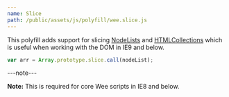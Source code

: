 ```yaml
---
name: Slice
path: /public/assets/js/polyfill/wee.slice.js
---
```


This polyfill adds support for slicing [NodeLists](https://developer.mozilla.org/en-US/docs/Web/API/NodeList) and [HTMLCollections](https://developer.mozilla.org/en-US/docs/Web/API/HTMLCollection) which is useful when working with the DOM in IE9 and below.

```javascript
var arr = Array.prototype.slice.call(nodeList);
```

---note---

<b>Note:</b> This is required for core Wee scripts in IE8 and below.